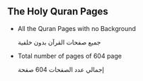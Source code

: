 ## The Holy Quran Pages

 - All the Quran Pages with no Background

	جميع صفحات القرآن بدون خلفية
	

 - Total number of pages of 604 page

	إجمالي عدد الصفحات 604 صفحة